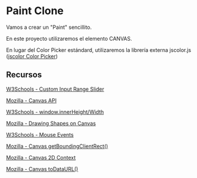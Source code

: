 # Paint Clone
Vamos a crear un "Paint" sencillito.

En este proyecto utilizaremos el elemento CANVAS.

En lugar del Color Picker estándard, utilizaremos la librería externa jscolor.js ([jscolor Color Picker](https://jscolor.com/))

## Recursos
[W3Schools - Custom Input Range Slider](https://www.w3schools.com/howto/howto_js_rangeslider.asp)

[Mozilla - Canvas API](https://developer.mozilla.org/en-US/docs/Web/API/Canvas_API/Tutorial)

[W3Schools - window.innerHeight/Width](https://www.w3schools.com/jsref/prop_win_innerheight.asp)

[Mozilla - Drawing Shapes on Canvas](https://developer.mozilla.org/en-US/docs/Web/API/Canvas_API/Tutorial/Drawing_shapes)

[W3Schools - Mouse Events](https://www.w3schools.com/jsref/obj_mouseevent.asp)

[Mozilla - Canvas getBoundingClientRect()](https://developer.mozilla.org/en-US/docs/Web/API/Element/getBoundingClientRect)

[Mozilla - Canvas 2D Context](https://developer.mozilla.org/en-US/docs/Web/API/CanvasRenderingContext2D)

[Mozilla - Canvas toDataURL()](https://developer.mozilla.org/en-US/docs/Web/API/HTMLCanvasElement/toDataURL)
